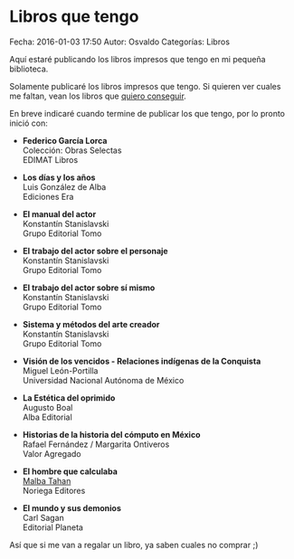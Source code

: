 Libros que tengo
==================================

Fecha: 2016-01-03 17:50
Autor: Osvaldo
Categorías: Libros

Aquí estaré publicando los libros impresos que tengo en mi pequeña biblioteca.

<!-- break -->

Solamente publicaré los libros impresos que tengo. Si quieren ver cuales me faltan, vean los libros que [quiero conseguir](https://salazarysanchez.github.io/entradas/2016-01-03-libros-a-conseguir.html).

En breve indicaré cuando termine de publicar los que tengo, por lo pronto inició con:

* __Federico García Lorca__ <br /> Colección: Obras Selectas <br /> EDIMAT Libros

* __Los días y los años__ <br /> Luis González de Alba <br /> Ediciones Era

* __El manual del actor__ <br /> Konstantín Stanislavski <br /> Grupo Editorial Tomo

* __El trabajo del actor sobre el personaje__ <br /> Konstantín Stanislavski <br /> Grupo Editorial Tomo

* __El trabajo del actor sobre sí mismo__ <br /> Konstantín Stanislavski <br /> Grupo Editorial Tomo

* __Sistema y métodos del arte creador__ <br /> Konstantín Stanislavski <br /> Grupo Editorial Tomo

* __Visión de los vencidos - Relaciones indígenas de la Conquista__ <br /> Miguel León-Portilla <br /> Universidad Nacional Autónoma de México

* __La Estética del oprimido__ <br /> Augusto Boal <br /> Alba Editorial

* __Historias de la historia del cómputo en México__ <br /> Rafael Fernández / Margarita Ontiveros <br /> Valor Agregado

* __El hombre que calculaba__ <br /> [Malba Tahan](https://es.wikipedia.org/wiki/Malba_Tahan) <br /> Noriega Editores

* __El mundo y sus demonios__ <br /> Carl Sagan <br /> Editorial Planeta

Así que si me van a regalar un libro, ya saben cuales no comprar ;)